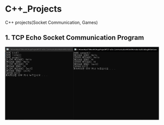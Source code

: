 # C++\_Projects

C++ projects(Socket Communication, Games)

## 1. TCP Echo Socket Communication Program
<img src="./TCP echo Communication/TCPecho.PNG">

